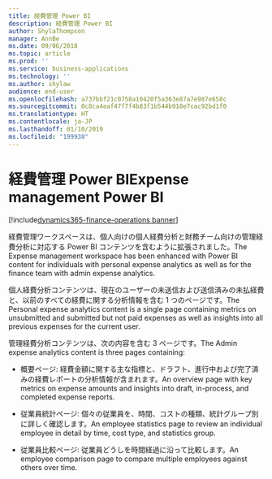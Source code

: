 ```yaml
---
title: 経費管理 Power BI
description: 経費管理 Power BI
author: ShylaThompson
manager: AnnBe
ms.date: 09/06/2018
ms.topic: article
ms.prod: ''
ms.service: business-applications
ms.technology: ''
ms.author: shylaw
audience: end-user
ms.openlocfilehash: a737bbf21c0758a10420f5a363e87a7e987e658c
ms.sourcegitcommit: 0c8ca4eaf47f7f4b83f1b544b910e7cac92bd1f0
ms.translationtype: HT
ms.contentlocale: ja-JP
ms.lasthandoff: 01/10/2019
ms.locfileid: "199938"
---
```

#  <a name="expense-management-power-bi"></a><span data-ttu-id="65684-103">経費管理 Power BI</span><span class="sxs-lookup"><span data-stu-id="65684-103">Expense management Power BI</span></span> 

[!include[dynamics365-finance-operations banner](../includes/dynamics365-finance-operations.md)]

<span data-ttu-id="65684-104">経費管理ワークスペースは、個人向けの個人経費分析と財務チーム向けの管理経費分析に対応する Power BI コンテンツを含むように拡張されました。</span><span class="sxs-lookup"><span data-stu-id="65684-104">The Expense management workspace has been enhanced with Power BI content for individuals with personal expense analytics as well as for the finance team with admin expense analytics.</span></span> 

<span data-ttu-id="65684-105">個人経費分析コンテンツは、現在のユーザーの未送信および送信済みの未払経費と、以前のすべての経費に関する分析情報を含む 1 つのページです。</span><span class="sxs-lookup"><span data-stu-id="65684-105">The Personal expense analytics content is a single page containing metrics on unsubmitted and submitted but not paid expenses as well as insights into all previous expenses for the current user.</span></span>

<span data-ttu-id="65684-106">管理経費分析コンテンツは、次の内容を含む 3 ページです。</span><span class="sxs-lookup"><span data-stu-id="65684-106">The Admin expense analytics content is three pages containing:</span></span>

- <span data-ttu-id="65684-107">概要ページ: 経費金額に関する主な指標と、ドラフト、進行中および完了済みの経費レポートの分析情報が含まれます。</span><span class="sxs-lookup"><span data-stu-id="65684-107">An overview page with key metrics on expense amounts and insights into draft, in-process, and completed expense reports.</span></span> 

- <span data-ttu-id="65684-108">従業員統計ページ: 個々の従業員を、時間、コストの種類、統計グループ別に詳しく確認します。</span><span class="sxs-lookup"><span data-stu-id="65684-108">An employee statistics page to review an individual employee in detail by time, cost type, and statistics group.</span></span> 

- <span data-ttu-id="65684-109">従業員比較ページ: 従業員どうしを時間経過に沿って比較します。</span><span class="sxs-lookup"><span data-stu-id="65684-109">An employee comparison page to compare multiple employees against others over time.</span></span> 


